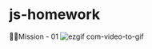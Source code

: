 # js-homework

🖤Mission - 01 
![ezgif com-video-to-gif](https://github.com/dannxnni/js-homework/assets/132893321/56d67b31-0821-4e62-b95e-d26f11d3cce6)
